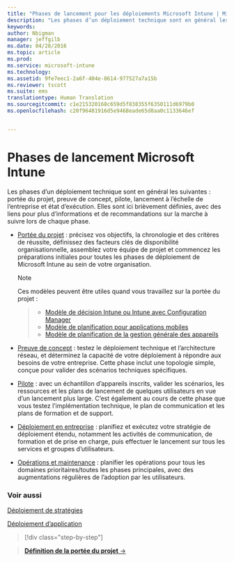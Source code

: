 ```yaml
---
title: "Phases de lancement pour les déploiements Microsoft Intune | Microsoft Intune"
description: "Les phases d’un déploiement technique sont en général les suivantes : portée du projet, preuve de concept, pilote, lancement à l’échelle de l’entreprise et état d’exécution."
keywords: 
author: Nbigman
manager: jeffgilb
ms.date: 04/28/2016
ms.topic: article
ms.prod: 
ms.service: microsoft-intune
ms.technology: 
ms.assetid: 9fe7eec1-2a6f-404e-8614-977527a7a15b
ms.reviewer: tscott
ms.suite: ems
translationtype: Human Translation
ms.sourcegitcommit: c1e215320168c659d5f838355f6350111d6979b0
ms.openlocfilehash: c20f96481916d5e9468eade65d8aa0c1133646ef


---
```



# Phases de lancement Microsoft Intune
Les phases d’un déploiement technique sont en général les suivantes : portée du projet, preuve de concept, pilote, lancement à l’échelle de l’entreprise et état d’exécution. Elles sont ici brièvement définies, avec des liens pour plus d’informations et de recommandations sur la marche à suivre lors de chaque phase.

-   [Portée du projet](project-scope.md) : précisez vos objectifs, la chronologie et des critères de réussite, définissez des facteurs clés de disponibilité organisationnelle, assemblez votre équipe de projet et commencez les préparations initiales pour toutes les phases de déploiement de Microsoft Intune au sein de votre organisation.
     > [!NOTE]           
       Ces modèles peuvent être utiles quand vous travaillez sur la portée du projet :
        
    >- [Modèle de décision Intune ou Intune avec Configuration Manager](https://gallery.technet.microsoft.com/Intune-or-Intune-with-900e8a78)
    >- [Modèle de planification pour applications mobiles](https://gallery.technet.microsoft.com/Mobile-app-planning-18689d59)
    >- [Modèle de planification de la gestion générale des appareils](https://gallery.technet.microsoft.com/General-device-management-334c3792)
    

-   [Preuve de concept](proof-of-concept.md) : testez le déploiement technique et l’architecture réseau, et déterminez la capacité de votre déploiement à répondre aux besoins de votre entreprise. Cette phase inclut une topologie simple, conçue pour valider des scénarios techniques spécifiques.  

-   [Pilote](pilot.md) : avec un échantillon d’appareils inscrits, valider les scénarios, les ressources et les plans de lancement de quelques utilisateurs en vue d’un lancement plus large.  C’est également au cours de cette phase que vous testez l’implémentation technique, le plan de communication et les plans de formation et de support.
-   [Déploiement en entreprise](enterprise-rollout.md) : planifiez et exécutez votre stratégie de déploiement étendu, notamment les activités de communication, de formation et de prise en charge, puis effectuer le lancement sur tous les services et groupes d’utilisateurs.

-   [Opérations et maintenance](operations-and-maintenance.md) : planifier les opérations pour tous les domaines prioritaires/toutes les phases principales, avec des augmentations régulières de l’adoption par les utilisateurs.

### Voir aussi

[Déploiement de stratégies](policy-rollout.md)

[Déploiement d’application](application-rollout.md)


<!--
These should be linked to topics in the plan & design section once it is back in the TOC
## Rolling out policies and apps
These topics will help you plan for the rollout of new policies and apps:
-   **[Roll out policies](policy-rollout.md)**

-   **[Roll out apps](application-rollout.md)**
-->


>[!div class="step-by-step"]

>[**Définition de la portée du projet** &rarr;](project-scope.md)  



<!--HONumber=Jul16_HO3-->


